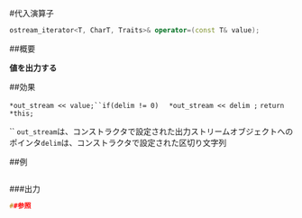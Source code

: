 #代入演算子
```cpp
ostream_iterator<T, CharT, Traits>& operator=(const T& value);
```

##概要

<b>値を出力する</b>


##効果

`*out_stream << value;``if(delim != 0)`
`  *out_stream << delim ;`
`return *this;`

``
`out_stream`は、コンストラクタで設定された出力ストリームオブジェクトへのポインタ`delim`は、コンストラクタで設定された区切り文字列


##例

```cpp
```

###出力

```cpp
##参照
```
